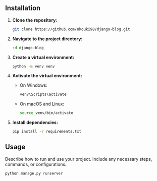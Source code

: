 ## Installation

1. **Clone the repository:**

    ```bash
    git clone https://github.com/nkouki98/django-blog.git
    ```

2. **Navigate to the project directory:**

    ```bash
    cd django-blog
    ```

3. **Create a virtual environment:**

    ```bash
    python -m venv venv
    ```

4. **Activate the virtual environment:**

    - On Windows:

        ```bash
        venv\Scripts\activate
        ```

    - On macOS and Linux:

        ```bash
        source venv/bin/activate
        ```

5. **Install dependencies:**

    ```bash
    pip install -r requirements.txt
    ```

## Usage

Describe how to run and use your project. Include any necessary steps, commands, or configurations.

```bash
python manage.py runserver
